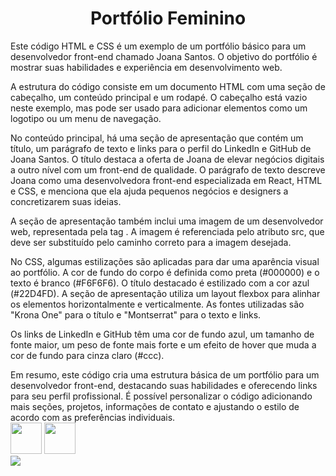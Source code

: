 <h1 align="center">Portfólio Feminino</h1>
Este código HTML e CSS é um exemplo de um portfólio básico para um desenvolvedor front-end chamado Joana Santos. O objetivo do portfólio é mostrar suas habilidades e experiência em desenvolvimento web.

A estrutura do código consiste em um documento HTML com uma seção de cabeçalho, um conteúdo principal e um rodapé. O cabeçalho está vazio neste exemplo, mas pode ser usado para adicionar elementos como um logotipo ou um menu de navegação.

No conteúdo principal, há uma seção de apresentação que contém um título, um parágrafo de texto e links para o perfil do LinkedIn e GitHub de Joana Santos. O título destaca a oferta de Joana de elevar negócios digitais a outro nível com um front-end de qualidade. O parágrafo de texto descreve Joana como uma desenvolvedora front-end especializada em React, HTML e CSS, e menciona que ela ajuda pequenos negócios e designers a concretizarem suas ideias.

A seção de apresentação também inclui uma imagem de um desenvolvedor web, representada pela tag <img>. A imagem é referenciada pelo atributo src, que deve ser substituído pelo caminho correto para a imagem desejada.

No CSS, algumas estilizações são aplicadas para dar uma aparência visual ao portfólio. A cor de fundo do corpo é definida como preta (#000000) e o texto é branco (#F6F6F6). O título destacado é estilizado com a cor azul (#22D4FD). A seção de apresentação utiliza um layout flexbox para alinhar os elementos horizontalmente e verticalmente. As fontes utilizadas são "Krona One" para o título e "Montserrat" para o texto e links.

Os links de LinkedIn e GitHub têm uma cor de fundo azul, um tamanho de fonte maior, um peso de fonte mais forte e um efeito de hover que muda a cor de fundo para cinza claro (#ccc).

Em resumo, este código cria uma estrutura básica de um portfólio para um desenvolvedor front-end, destacando suas habilidades e oferecendo links para seu perfil profissional. É possível personalizar o código adicionando mais seções, projetos, informações de contato e ajustando o estilo de acordo com as preferências individuais.
<br>
<img src="https://cdn.jsdelivr.net/gh/devicons/devicon/icons/html5/html5-original-wordmark.svg" width="50" height="50" />         <img src="https://cdn.jsdelivr.net/gh/devicons/devicon/icons/css3/css3-original-wordmark.svg" width="50" height="50"/>
<br>
<img src="![image](https://github.com/lucasoliveira28/portfolio_feminino/assets/85970824/14227b21-f38f-4855-afe2-96bed94d2064)"/>

